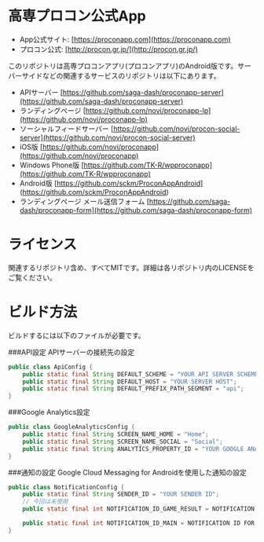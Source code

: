 # 高専プロコン公式App

* App公式サイト: [https://proconapp.com](https://proconapp.com)
* プロコン公式: [http://procon.gr.jp/](http://procon.gr.jp/)

このリポジトリは高専プロコンアプリ(プロコンアプリ)のAndroid版です。サーバーサイドなどの関連するサービスのリポジトリは以下にあります。

* APIサーバー [https://github.com/saga-dash/proconapp-server](https://github.com/saga-dash/proconapp-server)
* ランディングページ [https://github.com/novi/proconapp-lp](https://github.com/novi/proconapp-lp)
* ソーシャルフィードサーバー [https://github.com/novi/procon-social-server](https://github.com/novi/procon-social-server)
* iOS版 [https://github.com/novi/proconapp](https://github.com/novi/proconapp)
* Windows Phone版 [https://github.com/TK-R/wpproconapp](https://github.com/TK-R/wpproconapp)
* Android版 [https://github.com/sckm/ProconAppAndroid] (https://github.com/sckm/ProconAppAndroid)
* ランディングページ メール送信フォーム [https://github.com/saga-dash/proconapp-form](https://github.com/saga-dash/proconapp-form)

# ライセンス
関連するリポジトリ含め、すべてMITです。詳細は各リポジトリ内のLICENSEをご覧ください。

# ビルド方法
ビルドするには以下のファイルが必要です。

###API設定
APIサーバーの接続先の設定

``` app/src/main/java/jp/gr/procon/proconapp/api/ApiConfig.java
public class ApiConfig {
    public static final String DEFAULT_SCHEME = "YOUR API SERVER SCHEME";
    public static final String DEFAULT_HOST = "YOUR SERVER HOST";
    public static final String DEFAULT_PREFIX_PATH_SEGMENT = "api";
}
```

###Google Analytics設定
``` app/src/main/java/jp/gr/procon/proconapp/GoogleAnalyticsConfig.java
public class GoogleAnalyticsConfig {
    public static final String SCREEN_NAME_HOME = "Home";
    public static final String SCREEN_NAME_SOCIAL = "Social";
    public static final String ANALYTICS_PROPERTY_ID = "YOUR GOOGLE ANALYTICS PROPERTY ID";
}
```


###通知の設定
Google Cloud Messaging for Androidを使用した通知の設定

``` app/src/main/java/jp/gr/procon/proconapp/notification/Notification.java
public class NotificationConfig {
    public static final String SENDER_ID = "YOUR SENDER ID";
    // 今回は未使用
    public static final int NOTIFICATION_ID_GAME_RESULT = NOTIFICATION ID FOR GAME RESULT;

    public static final int NOTIFICATION_ID_MAIN = NOTIFICATION ID FOR HOME ;
}
```


